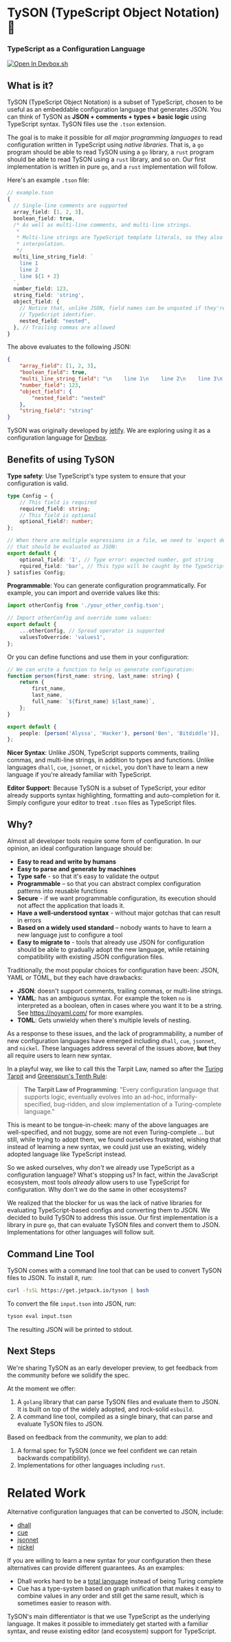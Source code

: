 # TySON (TypeScript Object Notation) 🥊

### TypeScript as a Configuration Language

[![Open In Devbox.sh](https://www.jetify.com/img/devbox/open-in-devbox.svg)](https://devbox.sh/github.com/jetify-com/tyson)

## What is it?

TySON (TypeScript Object Notation) is a subset of TypeScript, chosen to be useful as an
embeddable configuration language that generates JSON.
You can think of TySON as **JSON + comments + types + basic logic** using
TypeScript syntax. TySON files use the `.tson` extension.

The goal is to make it possible for _all major programming languages_ to read
configuration written in TypeScript using _native libraries_. That is, a `go` program
should be able to read TySON using a `go` library, a `rust` program should be able to
read TySON using a `rust` library, and so on. Our first implementation is written in pure
`go`, and a `rust` implementation will follow.

Here's an example `.tson` file:

```typescript
// example.tson
{
  // Single-line comments are supported
  array_field: [1, 2, 3],
  boolean_field: true,
  /* As well as multi-line comments, and multi-line strings.
   *
   * Multi-line strings are TypeScript template literals, so they also support
   * interpolation.
   */
  multi_line_string_field: `
    line 1
    line 2
    line ${1 + 2}
  `,
  number_field: 123,
  string_field: 'string',
  object_field: {
    // Notice that, unlike JSON, field names can be unquoted if they're a valid
    // TypeScript identifier.
    nested_field: "nested",
  }, // Trailing commas are allowed
}
```

The above evaluates to the following JSON:

```json
{
    "array_field": [1, 2, 3],
    "boolean_field": true,
    "multi_line_string_field": "\n    line 1\n    line 2\n    line 3\n  ",
    "number_field": 123,
    "object_field": {
        "nested_field": "nested"
    },
    "string_field": "string"
}
```

TySON was originally developed by [jetify](https://www.jetify.com). We are exploring
using it as a configuration language for [Devbox](https://github.com/jetify-com/devbox).

## Benefits of using TySON

**Type safety**: Use TypeScript's type system to ensure that your configuration is valid.

```typescript
type Config = {
    // This field is required
    required_field: string;
    // This field is optional
    optional_field?: number;
};

// When there are multiple expressions in a file, we need to `export default` the one
// that should be evaluated as JSON:
export default {
    optional_field: '1', // Type error: expected number, got string
    rquired_field: 'bar', // This typo will be caught by the TypeScript compiler
} satisfies Config;
```

**Programmable**: You can generate configuration programmatically.
For example, you can import and override values like this:

```typescript
import otherConfig from './your_other_config.tson';

// Import otherConfig and override some values:
export default {
    ...otherConfig, // Spread operator is supported
    valuesToOverride: 'values1',
};
```

Or you can define functions and use them in your configuration:

```typescript
// We can write a function to help us generate configuration:
function person(first_name: string, last_name: string) {
    return {
        first_name,
        last_name,
        full_name: `${first_name} ${last_name}`,
    };
}

export default {
    people: [person('Alyssa', 'Hacker'), person('Ben', 'Bitdiddle')],
};
```

**Nicer Syntax**: Unlike JSON, TypeScript supports comments, trailing commas,
and multi-line strings, in addition to types and functions. Unlike languages
`dhall`, `cue`, `jsonnet`, or `nickel`, you don't have to learn a new language
if you're already familiar with TypeScript.

**Editor Support**: Because TySON is a subset of TypeScript, your editor already
supports syntax highlighting, formatting and auto-completion for it.
Simply configure your editor to treat `.tson` files as TypeScript files.

## Why?

Almost all developer tools require some form of configuration. In our opinion,
an ideal configuration language should be:

-   **Easy to read and write by humans**
-   **Easy to parse and generate by machines**
-   **Type safe** - so that it's easy to validate the output
-   **Programmable** – so that you can abstract complex configuration patterns
    into reusable functions
-   **Secure** - if we want programmable configuration, its execution should
    not affect the application that loads it.
-   **Have a well-understood syntax** - without major gotchas that can result in errors
-   **Based on a widely used standard** – nobody wants to have to learn a new
    language just to configure a tool
-   **Easy to migrate to** - tools that already use JSON for configuration should
    be able to gradually adopt the new language, while retaining compatibility
    with existing JSON configuration files.

Traditionally, the most popular choices for configuration have been: JSON, YAML
or TOML, but they each have drawbacks:

-   **JSON**: doesn't support comments, trailing commas, or multi-line strings.
-   **YAML**: has an ambiguous syntax. For example the token `no` is interpreted
    as a boolean, often in cases where you want it to be a string. See
    https://noyaml.com/ for more examples.
-   **TOML**: Gets unwieldy when there's multiple levels of nesting.

As a response to these issues, and the lack of programmability, a number of new configuration languages have emerged including `dhall`, `cue`, `jsonnet`, and
`nickel`. These languages address several of the issues above, **but** they all
require users to learn new syntax.

In a playful way, we like to call this the Tarpit Law,
named so after the [Turing Tarpit](https://en.wikipedia.org/wiki/Turing_tarpit) and
[Greenspun's Tenth Rule](https://en.wikipedia.org/wiki/Greenspun%27s_tenth_rule):

> **The Tarpit Law of Programming**:
> "Every configuration language that supports logic, eventually evolves into an ad-hoc,
> informally-specified, bug-ridden, and slow implementation of a Turing-complete language."

This is meant to be tongue-in-cheek: many of the above languages are well-specified, and not buggy, some are not even Turing-complete ... but still, while trying to adopt them,
we found ourselves frustrated, wishing that instead of learning a new syntax, we could just
use an existing, widely adopted language like TypeScript instead.

So we asked ourselves, why _don't_ we already use TypeScript as a configuration language?
What's stopping us? In fact, within the JavaScript ecosystem, most tools _already_ allow
users to use TypeScript for configuration. Why don't we do the same in other ecosystems?

We realized that the blocker for us was the lack of native libraries for evaluating TypeScript-based
configs and converting them to JSON. We decided to build TySON to address this issue.
Our first implementation is a library in pure `go`, that can evaluate TySON files and convert
them to JSON. Implementations for other languages will follow suit.

## Command Line Tool

TySON comes with a command line tool that can be used to convert TySON files to
JSON. To install it, run:

```bash
curl -fsSL https://get.jetpack.io/tyson | bash
```

To convert the file `input.tson` into JSON, run:

```bash
tyson eval input.tson
```

The resulting JSON will be printed to stdout.

## Next Steps

We're sharing TySON as an early developer preview, to get feedback from the
community before we solidify the spec.

At the moment we offer:

1. A `golang` library that can parse TySON files and evaluate them to JSON.
   It is built on top of the widely adopted, and rock-solid `esbuild`.
1. A command line tool, compiled as a single binary, that can parse and
   evaluate TySON files to JSON.

Based on feedback from the community, we plan to add:

1. A formal spec for TySON (once we feel confident we can retain backwards compatibility).
1. Implementations for other languages including `rust`.

# Related Work

Alternative configuration languages that can be converted to JSON, include:

-   [dhall](https://dhall-lang.org/)
-   [cue](https://cuelang.org/)
-   [jsonnet](https://jsonnet.org/)
-   [nickel](https://nickel-lang.org/)

If you are willing to learn a new syntax for your configuration then these alternatives
can provide different guarantees. As an examples:

-   Dhall works hard to be a [total language](https://dhall-lang.org/)
    instead of being Turing complete
-   Cue has a type-system based on graph unification
    that makes it easy to combine values in any order and still get the same result,
    which is sometimes easier to reason with.

TySON's main differentiator is that we use TypeScript as the underlying language.
It makes it possible to immediately get started with a familiar syntax, and reuse
existing editor (and ecosystem) support for TypeScript.
